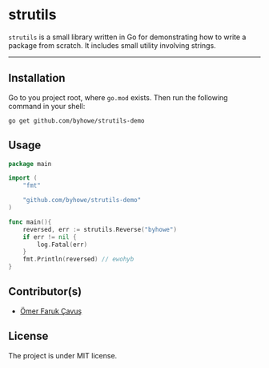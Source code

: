 # strutils

`strutils` is a small library written in Go for demonstrating how to write a
package from scratch. It includes small utility involving strings.

---

## Installation

Go to you project root, where `go.mod` exists. Then run the following command in your shell:

``` shell
go get github.com/byhowe/strutils-demo
```

## Usage

``` go
package main

import (
	"fmt"

	"github.com/byhowe/strutils-demo"
)

func main(){
	reversed, err := strutils.Reverse("byhowe")
	if err != nil {
		log.Fatal(err)
	}    
	fmt.Println(reversed) // ewohyb
}
```

## Contributor(s)

* [Ömer Faruk Çavuş](https://github.com/byhowe)

## License

The project is under MIT license.

